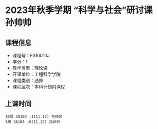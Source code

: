 # 2023年秋季学期 “科学与社会”研讨课 孙帅帅






## 课程信息

- 课程号：FS1001.1J
- 学分：1
- 教学类型：理论课
- 开课单位：工程科学学院
- 课程类别：通修
- 课程层次：本科计划内课程

## 上课时间

```
10周 3A104 :1(11,12) 孙帅帅
3周 3A103 :6(11,12) 孙帅帅
```

